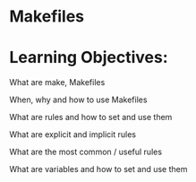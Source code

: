 #  Makefiles

# Learning Objectives:

 What are make, Makefiles

 When, why and how to use Makefiles

 What are rules and how to set and use them

 What are explicit and implicit rules

 What are the most common / useful rules

 What are variables and how to set and use them

